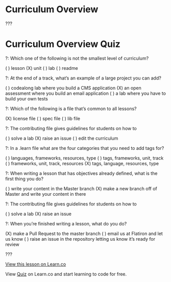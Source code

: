 # Curriculum Overview

???

# Curriculum Overview Quiz

?: Which one of the following is not the smallest level of curriculum?

( ) lesson
(X) unit
( ) lab
( ) readme

?: At the end of a track, what’s an example of a large project you can add?

( ) codealong lab where you build a CMS application
(X) an open assessment where you build an email application 
( ) a lab where you have to build your own tests 

?: Which of the following is a file that’s common to all lessons?

(X) license file
( ) spec file
( ) lib file

?: The contributing file gives guidelines for students on how to 

( ) solve a lab
(X) raise an issue
( ) edit the curriculum

?: In a .learn file what are the four categories that you need to add tags for?

( ) languages, frameworks, resources, type
( ) tags, frameworks, unit, track
( ) frameworks, unit, track, resources
(X) tags, language, resources, type

?: When writing a lesson that has objectives already defined, what is the first thing you do? 

( ) write your content in the Master branch
(X) make a new branch off of Master and write your content in there

?: The contributing file gives guidelines for students on how to 

( ) solve a lab
(X) raise an issue

?: When you’re finished writing a lesson, what do you do?

(X) make a Pull Request to the master branch
( ) email us at Flatiron and let us know
( ) raise an issue in the repository letting us know it’s ready for review


???

<a href='https://learn.co/lessons/quiz' data-visibility='hidden'>View this lesson on Learn.co</a>

<p data-visibility='hidden'>View <a href='https://learn.co/lessons/quiz'>Quiz</a> on Learn.co and start learning to code for free.</p>
